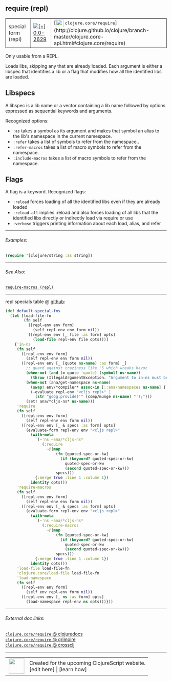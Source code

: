 ## require (repl)



 <table border="1">
<tr>
<td>special form (repl)</td>
<td><a href="https://github.com/cljsinfo/cljs-api-docs/tree/0.0-2629"><img valign="middle" alt="[+] 0.0-2629" title="Added in 0.0-2629" src="https://img.shields.io/badge/+-0.0--2629-lightgrey.svg"></a> </td>
<td>
[<img height="24px" valign="middle" src="http://i.imgur.com/1GjPKvB.png"> <samp>clojure.core/require</samp>](http://clojure.github.io/clojure/branch-master/clojure.core-api.html#clojure.core/require)
</td>
</tr>
</table>



Only usable from a REPL.

Loads libs, skipping any that are already loaded. Each argument is
either a libspec that identifies a lib or a flag that modifies how all the identified
libs are loaded.

## Libspecs

A libspec is a lib name or a vector containing a lib name followed by
options expressed as sequential keywords and arguments.

Recognized options:

- `:as` takes a symbol as its argument and makes that symbol an alias to the
  lib's namespace in the current namespace.
- `:refer` takes a list of symbols to refer from the namespace..
- `:refer-macros` takes a list of macro symbols to refer from the namespace.
- `:include-macros` takes a list of macro symbols to refer from the namespace.

## Flags

A flag is a keyword. Recognized flags:

- `:reload` forces loading of all the identified libs even if they are
  already loaded
- `:reload-all` implies :reload and also forces loading of all libs that the
  identified libs directly or indirectly load via require or use
- `:verbose` triggers printing information about each load, alias, and refer



---

###### Examples:

```clj
(require '[clojure/string :as string])
```



---

###### See Also:

[`require-macros (repl)`](../specialrepl/require-macros.md)<br>

---




repl specials table @ [github](https://github.com/clojure/clojurescript/blob/r2758/src/clj/cljs/repl.clj#L275-L336):

```clj
(def default-special-fns
  (let [load-file-fn
        (fn self
          ([repl-env env form]
            (self repl-env env form nil))
          ([repl-env env [_ file :as form] opts]
            (load-file repl-env file opts)))]
    {'in-ns
     (fn self
       ([repl-env env form]
         (self repl-env env form nil))
       ([repl-env env [_ [quote ns-name] :as form] _]
         ;; guard against craziness like '5 which wreaks havoc
         (when-not (and (= quote 'quote) (symbol? ns-name))
           (throw (IllegalArgumentException. "Argument to in-ns must be a symbol.")))
         (when-not (ana/get-namespace ns-name)
           (swap! env/*compiler* assoc-in [::ana/namespaces ns-name] {:name ns-name})
           (-evaluate repl-env "<cljs repl>" 1
             (str "goog.provide('" (comp/munge ns-name) "');")))
         (set! ana/*cljs-ns* ns-name)))
     'require
     (fn self
       ([repl-env env form]
         (self repl-env env form nil))
       ([repl-env env [_ & specs :as form] opts]
         (evaluate-form repl-env env "<cljs repl>"
           (with-meta
             `(~'ns ~ana/*cljs-ns*
                (:require
                  ~@(map
                      (fn [quoted-spec-or-kw]
                        (if (keyword? quoted-spec-or-kw)
                          quoted-spec-or-kw
                          (second quoted-spec-or-kw)))
                      specs)))
             {:merge true :line 1 :column 1})
           identity opts)))
     'require-macros
     (fn self
       ([repl-env env form]
         (self repl-env env form nil))
       ([repl-env env [_ & specs :as form] opts]
         (evaluate-form repl-env env "<cljs repl>"
           (with-meta
             `(~'ns ~ana/*cljs-ns*
                (:require-macros
                  ~@(map
                      (fn [quoted-spec-or-kw]
                        (if (keyword? quoted-spec-or-kw)
                          quoted-spec-or-kw
                          (second quoted-spec-or-kw)))
                      specs)))
             {:merge true :line 1 :column 1})
           identity opts)))
     'load-file load-file-fn
     'clojure.core/load-file load-file-fn
     'load-namespace
     (fn self
       ([repl-env env form]
         (self env repl-env form nil))
       ([repl-env env [_ ns :as form] opts]
         (load-namespace repl-env ns opts)))}))
```

<!--
Repo - tag - source tree - lines:

 <pre>
clojurescript @ r2758
└── src
    └── clj
        └── cljs
            └── <ins>[repl.clj:275-336](https://github.com/clojure/clojurescript/blob/r2758/src/clj/cljs/repl.clj#L275-L336)</ins>
</pre>

-->

---



###### External doc links:

[`clojure.core/require` @ clojuredocs](http://clojuredocs.org/clojure.core/require)<br>
[`clojure.core/require` @ grimoire](http://conj.io/store/v1/org.clojure/clojure/1.7.0-beta3/clj/clojure.core/require/)<br>
[`clojure.core/require` @ crossclj](http://crossclj.info/fun/clojure.core/require.html)<br>

---

 <table>
<tr><td>
<img valign="middle" align="right" width="48px" src="http://i.imgur.com/Hi20huC.png">
</td><td>
Created for the upcoming ClojureScript website.<br>
[edit here] | [learn how]
</td></tr></table>

[edit here]:https://github.com/cljsinfo/cljs-api-docs/blob/master/cljsdoc/specialrepl/require.cljsdoc
[learn how]:https://github.com/cljsinfo/cljs-api-docs/wiki/cljsdoc-files

<!--

This information was too distracting to show to readers, but I'll leave it
commented here since it is helpful to:

- pretty-print the data used to generate this document
- and show how to retrieve that data



The API data for this symbol:

```clj
{:description "Only usable from a REPL.\n\nLoads libs, skipping any that are already loaded. Each argument is\neither a libspec that identifies a lib or a flag that modifies how all the identified\nlibs are loaded.\n\n## Libspecs\n\nA libspec is a lib name or a vector containing a lib name followed by\noptions expressed as sequential keywords and arguments.\n\nRecognized options:\n\n- `:as` takes a symbol as its argument and makes that symbol an alias to the\n  lib's namespace in the current namespace.\n- `:refer` takes a list of symbols to refer from the namespace..\n- `:refer-macros` takes a list of macro symbols to refer from the namespace.\n- `:include-macros` takes a list of macro symbols to refer from the namespace.\n\n## Flags\n\nA flag is a keyword. Recognized flags:\n\n- `:reload` forces loading of all the identified libs even if they are\n  already loaded\n- `:reload-all` implies :reload and also forces loading of all libs that the\n  identified libs directly or indirectly load via require or use\n- `:verbose` triggers printing information about each load, alias, and refer",
 :ns "specialrepl",
 :name "require",
 :history [["+" "0.0-2629"]],
 :type "special form (repl)",
 :related ["specialrepl/require-macros"],
 :full-name-encode "specialrepl/require",
 :source {:code "(def default-special-fns\n  (let [load-file-fn\n        (fn self\n          ([repl-env env form]\n            (self repl-env env form nil))\n          ([repl-env env [_ file :as form] opts]\n            (load-file repl-env file opts)))]\n    {'in-ns\n     (fn self\n       ([repl-env env form]\n         (self repl-env env form nil))\n       ([repl-env env [_ [quote ns-name] :as form] _]\n         ;; guard against craziness like '5 which wreaks havoc\n         (when-not (and (= quote 'quote) (symbol? ns-name))\n           (throw (IllegalArgumentException. \"Argument to in-ns must be a symbol.\")))\n         (when-not (ana/get-namespace ns-name)\n           (swap! env/*compiler* assoc-in [::ana/namespaces ns-name] {:name ns-name})\n           (-evaluate repl-env \"<cljs repl>\" 1\n             (str \"goog.provide('\" (comp/munge ns-name) \"');\")))\n         (set! ana/*cljs-ns* ns-name)))\n     'require\n     (fn self\n       ([repl-env env form]\n         (self repl-env env form nil))\n       ([repl-env env [_ & specs :as form] opts]\n         (evaluate-form repl-env env \"<cljs repl>\"\n           (with-meta\n             `(~'ns ~ana/*cljs-ns*\n                (:require\n                  ~@(map\n                      (fn [quoted-spec-or-kw]\n                        (if (keyword? quoted-spec-or-kw)\n                          quoted-spec-or-kw\n                          (second quoted-spec-or-kw)))\n                      specs)))\n             {:merge true :line 1 :column 1})\n           identity opts)))\n     'require-macros\n     (fn self\n       ([repl-env env form]\n         (self repl-env env form nil))\n       ([repl-env env [_ & specs :as form] opts]\n         (evaluate-form repl-env env \"<cljs repl>\"\n           (with-meta\n             `(~'ns ~ana/*cljs-ns*\n                (:require-macros\n                  ~@(map\n                      (fn [quoted-spec-or-kw]\n                        (if (keyword? quoted-spec-or-kw)\n                          quoted-spec-or-kw\n                          (second quoted-spec-or-kw)))\n                      specs)))\n             {:merge true :line 1 :column 1})\n           identity opts)))\n     'load-file load-file-fn\n     'clojure.core/load-file load-file-fn\n     'load-namespace\n     (fn self\n       ([repl-env env form]\n         (self env repl-env form nil))\n       ([repl-env env [_ ns :as form] opts]\n         (load-namespace repl-env ns opts)))}))",
          :title "repl specials table",
          :repo "clojurescript",
          :tag "r2758",
          :filename "src/clj/cljs/repl.clj",
          :lines [275 336]},
 :examples [{:id "ab0355",
             :content "```clj\n(require '[clojure/string :as string])\n```"}],
 :full-name "specialrepl/require",
 :clj-symbol "clojure.core/require"}

```

Retrieve the API data for this symbol:

```clj
;; from Clojure REPL
(require '[clojure.edn :as edn])
(-> (slurp "https://raw.githubusercontent.com/cljsinfo/cljs-api-docs/catalog/cljs-api.edn")
    (edn/read-string)
    (get-in [:symbols "specialrepl/require"]))
```

-->
